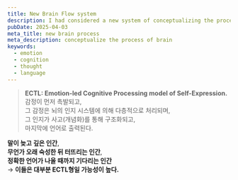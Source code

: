 ```yaml
---
title: New Brain Flow system
description: I had considered a new system of conceptualizing the process of brain individually!
pubDate: 2025-04-03
meta_title: new brain process
meta_description: conceptualize the process of brain
keywords:
  - emotion
  - cognition
  - thought
  - language
---
```






> **ECTL: Emotion-led Cognitive Processing model of Self-Expression.**
> 감정이 먼저 촉발되고,  
> 그 감정은 뇌의 인지 시스템에 의해 다층적으로 처리되며,  
> 그 인지가 사고(개념화)를 통해 구조화되고,  
> 마지막에 언어로 출력된다.

**말이 늦고 깊은 인간**,  
**무언가 오래 숙성한 뒤 터뜨리는 인간**,  
**정확한 언어가 나올 때까지 기다리는 인간**  
→ **이들은 대부분 ECTL형일 가능성이 높다.**

